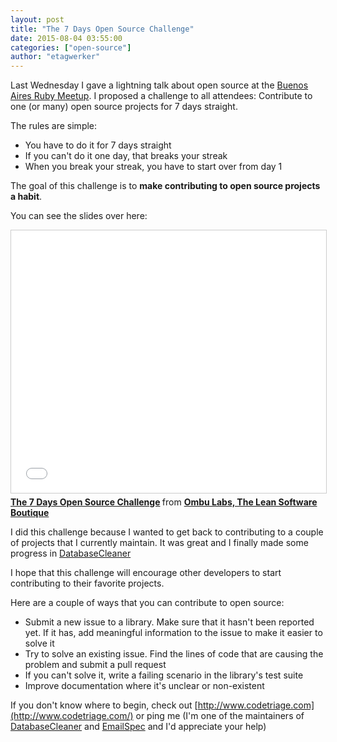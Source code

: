 ```yaml
---
layout: post
title: "The 7 Days Open Source Challenge"
date: 2015-08-04 03:55:00
categories: ["open-source"]
author: "etagwerker"
---
```


Last Wednesday I gave a lightning talk about open source at the [Buenos Aires Ruby Meetup](http://www.meetup.com/rubyba/events/223814545/). I proposed a challenge to all attendees: Contribute to one (or many) open source projects for 7 days straight.

The rules are simple:

* You have to do it for 7 days straight
* If you can't do it one day, that breaks your streak
* When you break your streak, you have to start over from day 1

<!--more-->

The goal of this challenge is to **make contributing to open source projects a habit**.

You can see the slides over here:

<iframe src="//www.slideshare.net/slideshow/embed_code/key/dNhZJXClUW05B" width="510" height="420" frameborder="0" marginwidth="0" marginheight="0" scrolling="no" style="border:1px solid #CCC; border-width:1px; margin-bottom:5px; max-width: 100%;" allowfullscreen> </iframe> <div style="margin-bottom:5px"> <strong> <a href="//www.slideshare.net/ombulabs/the-7-days-open-source-challenge" title="The 7 Days Open Source Challenge" target="_blank">The 7 Days Open Source Challenge</a> </strong> from <strong><a href="//www.slideshare.net/ombulabs" target="_blank">Ombu Labs, The Lean Software Boutique</a></strong> </div>

I did this challenge because I wanted to get back to contributing to a couple of projects that I currently maintain. It was great and I finally made some progress in [DatabaseCleaner](https://github.com/DatabaseCleaner/database_cleaner/)

I hope that this challenge will encourage other developers to start contributing to their favorite projects.

Here are a couple of ways that you can contribute to open source:

* Submit a new issue to a library. Make sure that it hasn't been reported yet. If it has, add meaningful information to the issue to make it easier to solve it
* Try to solve an existing issue. Find the lines of code that are causing the problem and submit a pull request
* If you can't solve it, write a failing scenario in the library's test suite
* Improve documentation where it's unclear or non-existent

If you don't know where to begin, check out [http://www.codetriage.com](http://www.codetriage.com/) or ping me (I'm one of the maintainers of [DatabaseCleaner](https://github.com/DatabaseCleaner/database_cleaner/) and [EmailSpec](https://github.com/bmabey/email-spec) and I'd appreciate your help)
